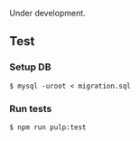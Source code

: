 Under development.

## Test

### Setup DB
```
$ mysql -uroot < migration.sql
```

### Run tests
```
$ npm run pulp:test
```
